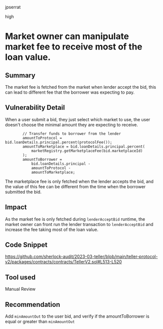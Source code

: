 jpserrat

high

# Market owner can manipulate market fee to receive most of the loan value.

## Summary
The market fee is fetched from the market when lender accept the bid, this can lead to different fee that the borrower
was expecting to pay.

## Vulnerability Detail
When a user submit a bid, they just select which market to use, the user doesn't choose the minimal amount they are expecting to receive.
```solidity
        // Transfer funds to borrower from the lender
        amountToProtocol = bid.loanDetails.principal.percent(protocolFee());
        amountToMarketplace = bid.loanDetails.principal.percent(
            marketRegistry.getMarketplaceFee(bid.marketplaceId)
        );
        amountToBorrower =
            bid.loanDetails.principal -
            amountToProtocol -
            amountToMarketplace;
```
The marketplace fee is only fetched when the lender accepts the bid, and the value of this fee can be different from the time when the
borrower submitted the bid.

## Impact
As the market fee is only fetched during `lenderAcceptBid` runtime, the market owner can front run the lender transaction to `lenderAcceptBid` and increase the fee taking most of the loan value.

## Code Snippet
https://github.com/sherlock-audit/2023-03-teller/blob/main/teller-protocol-v2/packages/contracts/contracts/TellerV2.sol#L513-L520

## Tool used

Manual Review

## Recommendation
Add `minAmountOut` to the user bid, and verify if the amountToBorrower is equal or greater than `minAmountOut`

